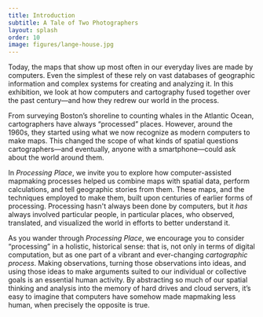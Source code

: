 ```yaml
---
title: Introduction
subtitle: A Tale of Two Photographers
layout: splash
order: 10
image: figures/lange-house.jpg
---
```


Today, the maps that show up most often in our everyday lives are made by computers. Even the simplest of these rely on vast databases of geographic information and complex systems for creating and analyzing it. In this exhibition, we look at how computers and cartography fused together over the past century—and how they redrew our world in the process.

From surveying Boston’s shoreline to counting whales in the Atlantic Ocean, cartographers have always “processed” places. However, around the 1960s, they started using what we now recognize as modern computers to make maps. This changed the scope of what kinds of spatial questions cartographers—and eventually, anyone with a smartphone—could ask about the world around them.

In *Processing Place*, we invite you to explore how computer-assisted mapmaking processes helped us combine maps with spatial data, perform calculations, and tell geographic stories from them. These maps, and the techniques employed to make them, built upon centuries of earlier forms of processing. Processing hasn't always been done by computers, but it *has* always involved particular people, in particular places, who observed, translated, and visualized the world in efforts to better understand it.

As you wander through *Processing Place*, we encourage you to consider “processing” in a holistic, historical sense: that is, not only in terms of digital computation, but as one part of a vibrant and ever-changing *cartographic process*. Making observations, turning those observations into ideas, and using those ideas to make arguments suited to our individual or collective goals is an essential human activity. By abstracting so much of our spatial thinking and analysis into the memory of hard drives and cloud servers, it’s easy to imagine that computers have somehow made mapmaking less human, when precisely the opposite is true.

